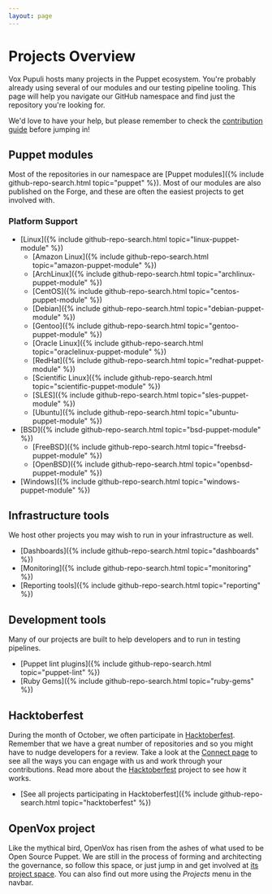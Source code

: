 ```yaml
---
layout: page
---
```


# Projects Overview

Vox Pupuli hosts many projects in the Puppet ecosystem. You're probably already
using several of our modules and our testing pipeline tooling. This page will help
you navigate our GitHub namespace and find just the repository you're looking for.

We'd love to have your help, but please remember to check the [contribution guide](/contributing)
before jumping in!

## Puppet modules

Most of the repositories in our namespace are [Puppet modules]({% include github-repo-search.html topic="puppet" %}).
Most of our modules are also published on the Forge, and these are often the
easiest projects to get involved with.

### Platform Support

* [Linux]({% include github-repo-search.html topic="linux-puppet-module" %})
  * [Amazon Linux]({% include github-repo-search.html topic="amazon-puppet-module" %})
  * [ArchLinux]({% include github-repo-search.html topic="archlinux-puppet-module" %})
  * [CentOS]({% include github-repo-search.html topic="centos-puppet-module" %})
  * [Debian]({% include github-repo-search.html topic="debian-puppet-module" %})
  * [Gentoo]({% include github-repo-search.html topic="gentoo-puppet-module" %})
  * [Oracle Linux]({% include github-repo-search.html topic="oraclelinux-puppet-module" %})
  * [RedHat]({% include github-repo-search.html topic="redhat-puppet-module" %})
  * [Scientific Linux]({% include github-repo-search.html topic="scientific-puppet-module" %})
  * [SLES]({% include github-repo-search.html topic="sles-puppet-module" %})
  * [Ubuntu]({% include github-repo-search.html topic="ubuntu-puppet-module" %})
* [BSD]({% include github-repo-search.html topic="bsd-puppet-module" %})
  * [FreeBSD]({% include github-repo-search.html topic="freebsd-puppet-module" %})
  * [OpenBSD]({% include github-repo-search.html topic="openbsd-puppet-module" %})
* [Windows]({% include github-repo-search.html topic="windows-puppet-module" %})


## Infrastructure tools

We host other projects you may wish to run in your infrastructure as well.

* [Dashboards]({% include github-repo-search.html topic="dashboards" %})
* [Monitoring]({% include github-repo-search.html topic="monitoring" %})
* [Reporting tools]({% include github-repo-search.html topic="reporting" %})


## Development tools

Many of our projects are built to help developers and to run in testing pipelines.

* [Puppet lint plugins]({% include github-repo-search.html topic="puppet-lint" %})
* [Ruby Gems]({% include github-repo-search.html topic="ruby-gems" %})


## Hacktoberfest

During the month of October, we often participate in [Hacktoberfest](https://hacktoberfest.com).
Remember that we have a great number of repositories and so you might have to nudge
developers for a review. Take a look at the [Connect page](/connect) to see all
the ways you can engage with us and work through your contributions. Read more about
the [Hacktoberfest](https://hacktoberfest.com) project to see how it works.

* [See all projects participating in Hacktoberfest]({% include github-repo-search.html topic="hacktoberfest" %})


## OpenVox project

Like the mythical bird, OpenVox has risen from the ashes of what used to be Open Source Puppet.
We are still in the process of forming and architecting the governance, so follow this space, or just jump in and get involved at [its project space](https://github.com/openvoxproject).
You can also find out more using the *Projects* menu in the navbar.
